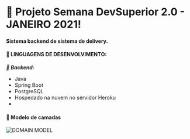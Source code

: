 # :pushpin: Projeto Semana DevSuperior 2.0 - JANEIRO 2021! 

#### Sistema backend de sistema de delivery.

#### :large_blue_circle: LINGUAGENS DE DESENVOLVIMENTO:

***:small_blue_diamond: Backend:***
- Java
- Spring Boot
- PostgreSQL
- Hospedado na nuvem no servidor Heroku
- 
#### :small_blue_diamond: Modelo de camadas
![DOMAIN MODEL](https://github.com/anna104016/html/blob/main/estrutura%20de%20camadas01.png)
